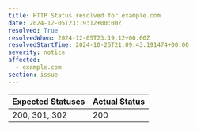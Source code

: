 ```yaml
---
title: HTTP Status resolved for example.com
date: 2024-12-05T23:19:12+00:00Z
resolved: True
resolvedWhen: 2024-12-05T23:19:12+00:00Z
resolvedStartTime: 2024-10-25T21:09:43.191474+00:00
severity: notice
affected:
  - example.com
section: issue
---
```


| Expected Statuses | Actual Status  |
|-------------------|----------------|
| 200, 301, 302 | 200 |
